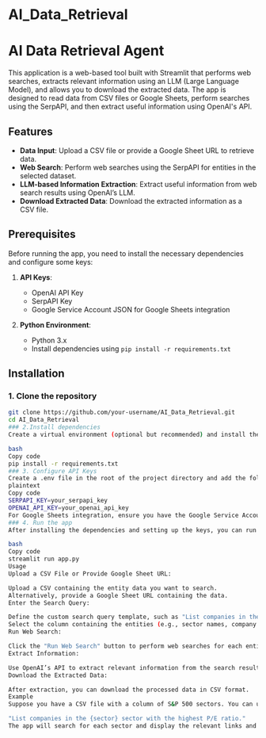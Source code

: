 # AI_Data_Retrieval
# AI Data Retrieval Agent

This application is a web-based tool built with Streamlit that performs web searches, extracts relevant information using an LLM (Large Language Model), and allows you to download the extracted data. The app is designed to read data from CSV files or Google Sheets, perform searches using the SerpAPI, and then extract useful information using OpenAI's API.

## Features

- **Data Input**: Upload a CSV file or provide a Google Sheet URL to retrieve data.
- **Web Search**: Perform web searches using the SerpAPI for entities in the selected dataset.
- **LLM-based Information Extraction**: Extract useful information from web search results using OpenAI’s LLM.
- **Download Extracted Data**: Download the extracted information as a CSV file.

## Prerequisites

Before running the app, you need to install the necessary dependencies and configure some keys:

1. **API Keys**: 
   - OpenAI API Key
   - SerpAPI Key
   - Google Service Account JSON for Google Sheets integration

2. **Python Environment**:
   - Python 3.x
   - Install dependencies using `pip install -r requirements.txt`

## Installation

### 1. Clone the repository

```bash
git clone https://github.com/your-username/AI_Data_Retrieval.git
cd AI_Data_Retrieval
### 2.Install dependencies
Create a virtual environment (optional but recommended) and install the required packages.

bash
Copy code
pip install -r requirements.txt
### 3. Configure API Keys
Create a .env file in the root of the project directory and add the following:
plaintext
Copy code
SERPAPI_KEY=your_serpapi_key
OPENAI_API_KEY=your_openai_api_key
For Google Sheets integration, ensure you have the Google Service Account JSON file. Update the script with the path to this file.
### 4. Run the app
After installing the dependencies and setting up the keys, you can run the Streamlit app:

bash
Copy code
streamlit run app.py
Usage
Upload a CSV File or Provide Google Sheet URL:

Upload a CSV containing the entity data you want to search.
Alternatively, provide a Google Sheet URL containing the data.
Enter the Search Query:

Define the custom search query template, such as "List companies in the {sector} sector with the highest P/E ratio".
Select the column containing the entities (e.g., sector names, company names).
Run Web Search:

Click the "Run Web Search" button to perform web searches for each entity in the selected dataset.
Extract Information:

Use OpenAI’s API to extract relevant information from the search results.
Download the Extracted Data:

After extraction, you can download the processed data in CSV format.
Example
Suppose you have a CSV file with a column of S&P 500 sectors. You can use this app to perform searches like:

"List companies in the {sector} sector with the highest P/E ratio."
The app will search for each sector and display the relevant links and extracted information.

